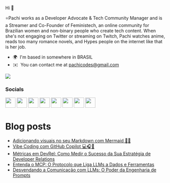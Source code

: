 Hi 👋 

⭐Pachi works as a Developer Advocate & Tech Community Manager and is a Streamer and Co-Founder of Feministech, an online community for Brazilian women and non-binary people who create tech content. When she's not engaging on Twitter or streaming on Twitch, Pachi watches anime, reads too many romance novels, and Hypes people on the internet like that is her job.

* 🌍  I'm based in somewhere in BRASIL
* ✉️  You can contact me at [pachicodes@gmail.com](mailto:pachicodes@gmail.com)

<a href="https://www.twitter.com/pachicodes" target="_blank" rel="noreferrer"><img
src="https://img.shields.io/twitter/follow/pachicodes?logo=twitter&style=for-the-badge&color=0891b2&labelColor=1c1917"
/></a>

### Socials

<p align="left"> <a href="https://www.dev.to/pachicodes" target="_blank" rel="noreferrer"><img src="https://raw.githubusercontent.com/danielcranney/readme-generator/main/public/icons/socials/devdotto.svg" width="32" height="32" /></a> <a href="https://www.github.com/pachicodes" target="_blank" rel="noreferrer"><img src="https://raw.githubusercontent.com/danielcranney/readme-generator/main/public/icons/socials/github.svg" width="32" height="32" /></a> <a href="http://www.instagram.com/pachicodes" target="_blank" rel="noreferrer"><img src="https://raw.githubusercontent.com/danielcranney/readme-generator/main/public/icons/socials/instagram.svg" width="32" height="32" /></a> <a href="https://www.linkedin.com/in/pachicodes" target="_blank" rel="noreferrer"><img src="https://raw.githubusercontent.com/danielcranney/readme-generator/main/public/icons/socials/linkedin.svg" width="32" height="32" /></a> <a href="https://www.polywork.com/pachicodes" target="_blank" rel="noreferrer"><img src="https://raw.githubusercontent.com/danielcranney/readme-generator/main/public/icons/socials/polywork.svg" width="32" height="32" /></a> <a href="https://www.twitter.com/pachicodes" target="_blank" rel="noreferrer"><img src="https://raw.githubusercontent.com/danielcranney/readme-generator/main/public/icons/socials/twitter.svg" width="32" height="32" /></a> <a href="https://www.youtube.com/c/pachicodes" target="_blank" rel="noreferrer"><img src="https://raw.githubusercontent.com/danielcranney/readme-generator/main/public/icons/socials/youtube.svg" width="32" height="32" /></a> <a href="https://www.twitch.tv/pachicodes" target="_blank" rel="noreferrer"><img src="https://raw.githubusercontent.com/danielcranney/readme-generator/main/public/icons/socials/twitch.svg" width="32" height="32" /></a></p>

# Blog posts
<!-- BLOG-POST-LIST:START -->
- [Adicionando visuais no seu Markdown com Mermaid 🧜‍♀️](https://dev.to/pachicodes/adicionando-visuais-no-seu-markdown-com-mermaid-42al)
- [Vibe Coding com GitHub Copilot 💻🎧💚](https://dev.to/pachicodes/vibe-coding-com-github-copilot-39d6)
- [Métricas em DevRel: Como Medir o Sucesso da Sua Estratégia de Developer Relations](https://dev.to/abacatedevrel/metricas-em-devrel-como-medir-o-sucesso-da-sua-estrategia-de-developer-relations-fpo)
- [Entenda o MCP: O Protocolo que Liga LLMs a Dados e Ferramentas](https://dev.to/pachicodes/entenda-o-mcp-o-protocolo-que-liga-llms-a-dados-e-ferramentas-2loh)
- [Desvendando a Comunicação com LLMs: O Poder da Engenharia de Prompts](https://dev.to/pachicodes/desvendando-a-comunicacao-com-llms-o-poder-da-engenharia-de-prompts-4406)
<!-- BLOG-POST-LIST:END -->
